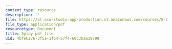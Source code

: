 ```yaml
---
content_type: resource
description: ''
file: https://ol-ocw-studio-app-production.s3.amazonaws.com/courses/8-01sc-classical-mechanics-fall-2016/4bfe62763f5a1fb457f460c3baa19798_5zXYEVWSIsg.pdf
file_type: application/pdf
resourcetype: Document
title: 3play pdf file
uid: 4bfe6276-3f5a-1fb4-57f4-60c3baa19798
---
```

